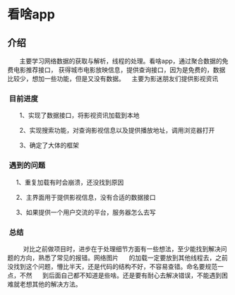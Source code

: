 # 看啥app
## 介绍
        主要学习网络数据的获取与解析，线程的处理。看啥app，通过聚合数据的免费电影推荐接口， 
    获得城市电影放映信息，提供查询接口，因为是免费的，数据比较少，想加一些功能，但是又没有数据。
    主要为影迷朋友们提供影视资讯
###  目前进度
        1、实现了数据接口，将影视资讯加载到本地
        
        2、实现搜索功能，对查询影视信息以及提供播放地址，调用浏览器打开
        
        3、确定了大体的框架
###  遇到的问题
      
      1、重复加载有时会崩溃，还没找到原因
      
      2、主界面用于提供影视信息，没有合适的数据接口
      
      3、如果提供一个用户交流的平台，服务器怎么去写
      
 ###  总结
          对比之前做项目时，进步在于处理细节方面有一些想法，至少能找到解决问题的方向，熟悉了常见的报错。网络图片
      的加载一定要放到其他线程去，之前没找到这个问题，懵比半天，还是代码的结构不好，不容易查错。命名要规范一点，不然
      到后面自己都不知道是些啥。还是要有耐心去解决错误，不能遇到困难就老想其他的解决方法。
